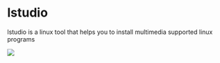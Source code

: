 # lstudio
lstudio is a linux tool that helps you to install multimedia supported linux programs

<img src="https://photos-3.dropbox.com/t/2/AAC55gFJ28otst1OCPiCLCOgaxJj4qs8zeGvrdWvOrqJyw/12/498495592/png/32x32/1/_/1/2/Capture.PNG/EN-M84UEGK9VIAIoAg/BIcN5My98oRR56oe8Q8kB8Jg1uvlMx9Jc3N0qDxE2Pc?size=1024x768&size_mode=3">
